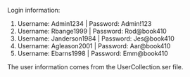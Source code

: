 Login information:
1. Username: Admin1234 | Password: Admin!123
2. Username: Rbange1999 | Password: Rod@book410
3. Username: Janderson1984 | Password: Jes@book410
4. Username: Agleason2001 | Password: Aar@book410
5. Username: Ebarns1998 | Password: Emm@book410

The user information comes from the UserCollection.ser file.